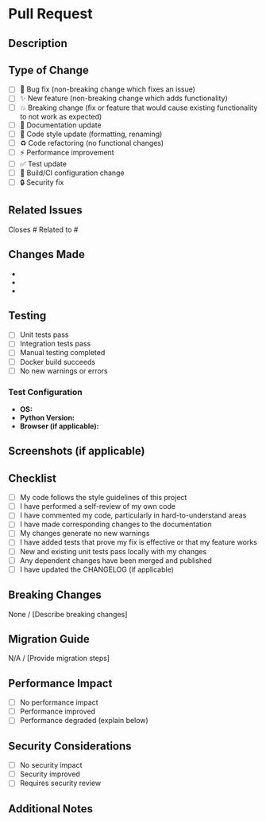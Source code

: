 # Pull Request

## Description
<!-- Provide a brief description of the changes in this PR -->

## Type of Change
<!-- Mark the relevant option with an 'x' -->
- [ ] 🐛 Bug fix (non-breaking change which fixes an issue)
- [ ] ✨ New feature (non-breaking change which adds functionality)
- [ ] 💥 Breaking change (fix or feature that would cause existing functionality to not work as expected)
- [ ] 📝 Documentation update
- [ ] 🎨 Code style update (formatting, renaming)
- [ ] ♻️ Code refactoring (no functional changes)
- [ ] ⚡ Performance improvement
- [ ] ✅ Test update
- [ ] 🔧 Build/CI configuration change
- [ ] 🔒 Security fix

## Related Issues
<!-- Link related issues here using #issue_number -->
Closes #
Related to #

## Changes Made
<!-- List the main changes made in this PR -->
- 
- 
- 

## Testing
<!-- Describe the tests you ran to verify your changes -->
- [ ] Unit tests pass
- [ ] Integration tests pass
- [ ] Manual testing completed
- [ ] Docker build succeeds
- [ ] No new warnings or errors

### Test Configuration
- **OS:** 
- **Python Version:** 
- **Browser (if applicable):** 

## Screenshots (if applicable)
<!-- Add screenshots to demonstrate the changes -->

## Checklist
<!-- Mark completed items with an 'x' -->
- [ ] My code follows the style guidelines of this project
- [ ] I have performed a self-review of my own code
- [ ] I have commented my code, particularly in hard-to-understand areas
- [ ] I have made corresponding changes to the documentation
- [ ] My changes generate no new warnings
- [ ] I have added tests that prove my fix is effective or that my feature works
- [ ] New and existing unit tests pass locally with my changes
- [ ] Any dependent changes have been merged and published
- [ ] I have updated the CHANGELOG (if applicable)

## Breaking Changes
<!-- If this PR introduces breaking changes, describe them here -->
None / [Describe breaking changes]

## Migration Guide
<!-- If breaking changes exist, provide a migration guide -->
N/A / [Provide migration steps]

## Performance Impact
<!-- Describe any performance implications -->
- [ ] No performance impact
- [ ] Performance improved
- [ ] Performance degraded (explain below)

## Security Considerations
<!-- Describe any security implications -->
- [ ] No security impact
- [ ] Security improved
- [ ] Requires security review

## Additional Notes
<!-- Add any additional notes for reviewers -->
